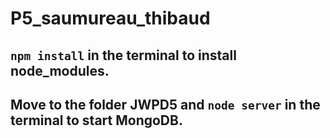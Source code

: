 # P5_saumureau_thibaud

## `npm install` in the terminal to install **node_modules**.
## Move to the folder **JWPD5** and `node server` in the terminal to start **MongoDB**.
